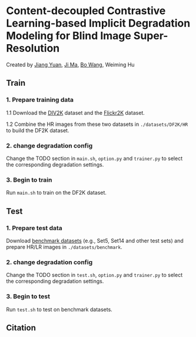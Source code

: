 # Content-decoupled Contrastive Learning-based Implicit Degradation Modeling for Blind Image Super-Resolution

Created by [Jiang Yuan](https://github.com/Fieldhunter), [Ji Ma](https://github.com/MJ-NCEPU), [Bo Wang](https://github.com/wangbo2016), Weiming Hu


## Train
### 1. Prepare training data 

1.1 Download the [DIV2K](https://data.vision.ee.ethz.ch/cvl/DIV2K/)  dataset and the [Flickr2K](http://cv.snu.ac.kr/research/EDSR/Flickr2K.tar) dataset.

1.2 Combine the HR images from these two datasets in `./datasets/DF2K/HR` to build the DF2K dataset. 

### 2. change degradation config

Change the TODO section in `main.sh`, `option.py` and `trainer.py` to select the corresponding degradation settings.

### 3. Begin to train
Run `main.sh` to train on the DF2K dataset.

## Test
### 1. Prepare test data 
Download [benchmark datasets](https://github.com/xinntao/BasicSR/blob/a19aac61b277f64be050cef7fe578a121d944a0e/docs/Datasets.md) (e.g., Set5, Set14 and other test sets) and prepare HR/LR images in `./datasets/benchmark`.

### 2. change degradation config

Change the TODO section in `test.sh`, `option.py` and `trainer.py` to select the corresponding degradation settings.

### 3. Begin to test
Run `test.sh` to test on benchmark datasets.

## Citation
```

```
